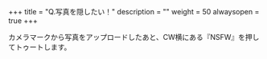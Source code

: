 +++
title = "Q.写真を隠したい！"
description = ""
weight = 50
alwaysopen = true
+++

カメラマークから写真をアップロードしたあと、CW横にある『NSFW』を押してトゥートします。

